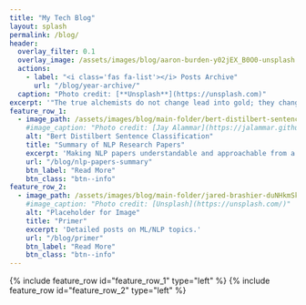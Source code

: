 ```yaml
---
title: "My Tech Blog"
layout: splash
permalink: /blog/
header:
  overlay_filter: 0.1
  overlay_image: /assets/images/blog/aaron-burden-y02jEX_B0O0-unsplash.jpg
  actions:
    - label: "<i class='fas fa-list'></i> Posts Archive"
      url: "/blog/year-archive/"
  caption: "Photo credit: [**Unsplash**](https://unsplash.com)"
excerpt: '"The true alchemists do not change lead into gold; they change the world into words." ― William H. Gass'  
feature_row_1:
  - image_path: /assets/images/blog/main-folder/bert-distilbert-sentence-classification.png
    #image_caption: "Photo credit: [Jay Alammar](https://jalammar.github.io/)"
    alt: "Bert Distilbert Sentence Classification"
    title: "Summary of NLP Research Papers"
    excerpt: 'Making NLP papers understandable and approachable from a beginner standpoint in under 5 minutes read.'
    url: "/blog/nlp-papers-summary"
    btn_label: "Read More"
    btn_class: "btn--info"
feature_row_2:    
  - image_path: /assets/images/blog/main-folder/jared-brashier-duNHkmSkW6M-unsplash.jpg
    #image_caption: "Photo credit: [Unsplash](https://unsplash.com/)"
    alt: "Placeholder for Image"
    title: "Primer"
    excerpt: 'Detailed posts on ML/NLP topics.'
    url: "/blog/primer"
    btn_label: "Read More"
    btn_class: "btn--info"    
---
```


{% include feature_row id="feature_row_1" type="left" %}
{% include feature_row id="feature_row_2" type="left" %}
